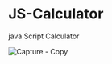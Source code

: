 # JS-Calculator
java Script Calculator

![Capture - Copy](https://user-images.githubusercontent.com/106744622/205671046-d0eb1aed-b295-4c1e-9f5c-0016096c89d4.PNG)
